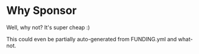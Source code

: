 # Why Sponsor

Well, why not? It's super cheap :)

This could even be partially auto-generated from FUNDING.yml and what-not.